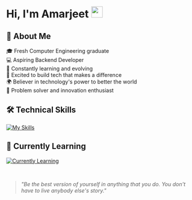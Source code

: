 # Hi, I'm Amarjeet <img src="https://media.giphy.com/media/hvRJCLFzcasrR4ia7z/giphy.gif" width="30px"> 

## 💫 About Me

🎓 Fresh Computer Engineering graduate<br>
💻 Aspiring Backend Developer<br>
🌱 Constantly learning and evolving<br>
🚀 Excited to build tech that makes a difference<br>
🌍 Believer in technology's power to better the world<br>
🧠 Problem solver and innovation enthusiast<br>

## 🛠️ Technical Skills 
[![My Skills](https://skillicons.dev/icons?i=python,java,cpp,php,javascript,html,css,vue,tailwind,flask,git,vscode,figma,sqlite,mysql&perline=5)](https://skillicons.dev)

## 🌱 Currently Learning
[![Currently Learning](https://skillicons.dev/icons?i=mongodb,express,react,nodejs,nuxtjs,laravel,firebase,django,fastapi,postman&perline=5)](https://skillicons.dev)

<br>

> *"Be the best version of yourself in anything that you do. You don't have to live anybody else's story."* 
